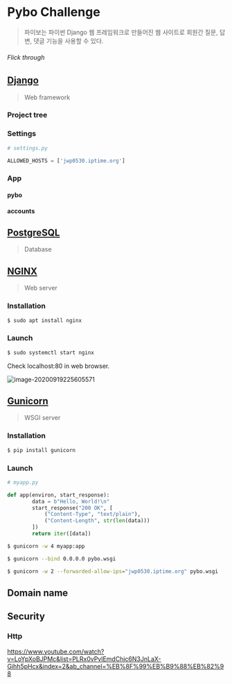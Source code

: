 # Pybo Challenge

> 파이보는 파이썬 Django 웹 프레임워크로 만들어진 웹 사이트로 회원간 질문, 답변, 댓글 기능을 사용할 수 있다.



###### Flick through



## [Django](https://www.djangoproject.com/)

> Web framework



### Project tree



### Settings

```python
# settings.py

ALLOWED_HOSTS = ['jwp0530.iptime.org']
```



### App

#### pybo

#### accounts



## [PostgreSQL](https://www.postgresql.org/)

> Database





## [NGINX](https://www.nginx.com/)

> Web server



### Installation

```bash
$ sudo apt install nginx
```



### Launch

```bash
$ sudo systemctl start nginx
```

Check localhost:80 in web browser.

![image-20200919225605571](README.assets/image-20200919225605571.png)



## [Gunicorn](https://gunicorn.org/)

> WSGI server



### Installation

```bash
$ pip install gunicorn
```



### Launch

```python
# myapp.py

def app(environ, start_response):
        data = b"Hello, World!\n"
        start_response("200 OK", [
            ("Content-Type", "text/plain"),
            ("Content-Length", str(len(data)))
        ])
        return iter([data])
```

```bash
$ gunicorn -w 4 myapp:app
```

```bash
$ gunicorn --bind 0.0.0.0 pybo.wsgi
```

```bash
$ gunicorn -w 2 --forwarded-allow-ips="jwp0530.iptime.org" pybo.wsgi
```



## Domain name



## Security

### Http

https://www.youtube.com/watch?v=LoYpXoBJPMc&list=PLRx0vPvlEmdChjc6N3JnLaX-Gihh5pHcx&index=2&ab_channel=%EB%8F%99%EB%B9%88%EB%82%98